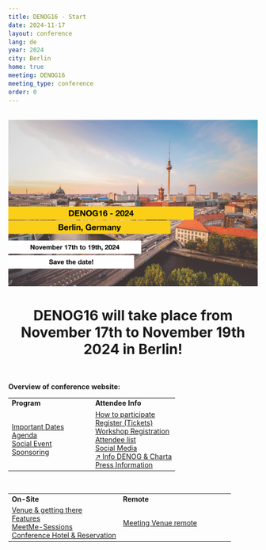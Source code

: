 ```yaml
---
title: DENOG16 - Start
date: 2024-11-17
layout: conference
lang: de
year: 2024
city: Berlin
home: true
meeting: DENOG16
meeting_type: conference
order: 0
---
```


<br />

<img src="/images/meetings/denog16/denog16_banner.png" alt="DENOG16 Banner" class="img-fluid">
<br />

<center>
    <h1>DENOG16 will take place from November 17th to November 19th 2024 in Berlin!</h1>
</center>

<br />

<b>Overview of conference website:</b><br />
<table border="0" width="100%">
<tr>
 <td width="50%"><b>Program</b></td>
 <td width="50%"><b>Attendee Info</b></td>
</tr>
<tr>
 <td>
  <a href="important_dates.html">Important Dates </a><br />
  <a href="agenda.html">Agenda</a><br />
  <a href="social.html">Social Event</a><br />
<!--  <a href="orga.html">Orga Team & PC</a><br /> -->
  <a href="sponsoring.html">Sponsoring</a><br />
<!--  <a href="speaker.html">Speaker Information</a><br /> -->
 </td>
 <td>
  <a href="participation.html">How to participate</a><br />
  <a href="tickets.html">Register (Tickets)</a><br />
  <a href="workshop_registration.html">Workshop Registration</a><br />
  <a href="attendees.html">Attendee list</a><br />
  <a href="socialmedia.html">Social Media</a><br />
  <a href="denoginfo.html">&#8599; Info DENOG & Charta</a><br />
  <a href="press.html">Press Information</a><br/>
 </td>
</tr>
</table>

<br />

<table border="0" width="100%">
<tr>
 <td width="50%"><b>On-Site</b></td>
 <td width="50%"><b>Remote</b></td>
</tr>
<tr>
 <td>
  <a href="venue.html">Venue & getting there</a><br />
  <a href="features.html">Features</a><br /> 
  <a href="meetmesessions.html">MeetMe-Sessions</a><br /> 
  <a href="hotels.html">Conference Hotel & Reservation</a><br />
<!--  <a href="social.html">Social Events</a><br />
  <a href="hygiene_concept.html">Hygiene Concept</a><br />
  <a href="eventsupport.html">Event Support on-site</a><br /> -->
 </td>
 <td>
  <a href="venueremote.html">Meeting Venue remote</a><br />
 </td>
</tr>
</table>
<br /><br />

